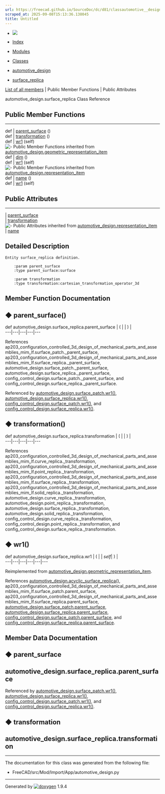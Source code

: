 ```yaml
---
url: https://freecad.github.io/SourceDoc/dc/d81/classautomotive__design_1_1surface__replica.html
scraped_at: 2025-09-08T15:13:36.138045
title: Untitled
---
```


  * [ ![](https://www.freecad.org/svg/logo-freecad.svg) ](https://freecadweb.org "FreeCAD")
  * [Index](../../index.html "Index")
  * [Modules](../../modules.html "Modules list")
  * [Classes](../../annotated.html "Annotated list")

  * [automotive_design](../../d4/ddf/namespaceautomotive__design.html)
  * [surface_replica](../../dc/d81/classautomotive__design_1_1surface__replica.html)

[List of all members](../../d4/dbc/classautomotive__design_1_1surface__replica-members.html) | Public Member Functions | Public Attributes

automotive_design.surface_replica Class Reference

##  Public Member Functions  
  
---  
def | [parent_surface](../../dc/d81/classautomotive__design_1_1surface__replica.html#a612ba50f8a3cc856c91c5c3e80fee535) ()  
def | [transformation](../../dc/d81/classautomotive__design_1_1surface__replica.html#aabedd62d16ba8afe06ddc3de4e5157ff) ()  
def | [wr1](../../dc/d81/classautomotive__design_1_1surface__replica.html#a812129187669585b95025f0018804056) (self)  
![-](../../closed.png) Public Member Functions inherited from
[automotive_design.geometric_representation_item](../../de/d5e/classautomotive__design_1_1geometric__representation__item.html)  
def | [dim](../../de/d5e/classautomotive__design_1_1geometric__representation__item.html#aef245618450610e88788dcaea46ad742) ()  
def | [wr1](../../de/d5e/classautomotive__design_1_1geometric__representation__item.html#a9677d2be5fc5c7c8ccb6819380198bbc) (self)  
![-](../../closed.png) Public Member Functions inherited from
[automotive_design.representation_item](../../d3/d20/classautomotive__design_1_1representation__item.html)  
def | [name](../../d3/d20/classautomotive__design_1_1representation__item.html#a33b5812d92aa0d107b4fd4274c17b9d9) ()  
def | [wr1](../../d3/d20/classautomotive__design_1_1representation__item.html#af350c19fc5e5763d4991494a99d979ed) (self)  
  
##  Public Attributes  
  
---  
|
[parent_surface](../../dc/d81/classautomotive__design_1_1surface__replica.html#a500c51ae7ee373a8013b71e82d46dad2)  
|
[transformation](../../dc/d81/classautomotive__design_1_1surface__replica.html#abe9d8500a49ca6f28ae192ac5fba23ed)  
![-](../../closed.png) Public Attributes inherited from
[automotive_design.representation_item](../../d3/d20/classautomotive__design_1_1representation__item.html)  
|
[name](../../d3/d20/classautomotive__design_1_1representation__item.html#a3d48fe912053adaf5f187b606fa81c87)  
  
## Detailed Description

    
    
    Entity surface_replica definition.
    
        :param parent_surface
        :type parent_surface:surface
    
        :param transformation
        :type transformation:cartesian_transformation_operator_3d

## Member Function Documentation

## ◆ parent_surface()

def automotive_design.surface_replica.parent_surface  | ( | | ) |   
---|---|---|---|---  
  
References
ap203_configuration_controlled_3d_design_of_mechanical_parts_and_assemblies_mim_lf.surface_patch._parent_surface,
ap203_configuration_controlled_3d_design_of_mechanical_parts_and_assemblies_mim_lf.surface_replica._parent_surface,
automotive_design.surface_patch._parent_surface,
automotive_design.surface_replica._parent_surface,
config_control_design.surface_patch._parent_surface, and
config_control_design.surface_replica._parent_surface.

Referenced by
[automotive_design.surface_patch.wr1()](../../d6/d5c/classautomotive__design_1_1surface__patch.html#a92d8eabe436aad643e3e71cff32af6da),
[automotive_design.surface_replica.wr1()](../../dc/d81/classautomotive__design_1_1surface__replica.html#a812129187669585b95025f0018804056),
[config_control_design.surface_patch.wr1()](../../d6/d69/classconfig__control__design_1_1surface__patch.html#a8a73245fa60e5740cf5d29f26dcf8c4d),
and
[config_control_design.surface_replica.wr1()](../../d5/d47/classconfig__control__design_1_1surface__replica.html#a1f82b4551b739b2e449d70bf30032d9b).

## ◆ transformation()

def automotive_design.surface_replica.transformation  | ( | | ) |   
---|---|---|---|---  
  
References
ap203_configuration_controlled_3d_design_of_mechanical_parts_and_assemblies_mim_lf.curve_replica._transformation,
ap203_configuration_controlled_3d_design_of_mechanical_parts_and_assemblies_mim_lf.point_replica._transformation,
ap203_configuration_controlled_3d_design_of_mechanical_parts_and_assemblies_mim_lf.surface_replica._transformation,
ap203_configuration_controlled_3d_design_of_mechanical_parts_and_assemblies_mim_lf.solid_replica._transformation,
automotive_design.curve_replica._transformation,
automotive_design.point_replica._transformation,
automotive_design.surface_replica._transformation,
automotive_design.solid_replica._transformation,
config_control_design.curve_replica._transformation,
config_control_design.point_replica._transformation, and
config_control_design.surface_replica._transformation.

## ◆ wr1()

def automotive_design.surface_replica.wr1  | ( |  | _self_| ) |   
---|---|---|---|---|---  
  
Reimplemented from
[automotive_design.geometric_representation_item](../../de/d5e/classautomotive__design_1_1geometric__representation__item.html#a9677d2be5fc5c7c8ccb6819380198bbc).

References
[automotive_design.acyclic_surface_replica()](../../d4/ddf/namespaceautomotive__design.html#ac69fefac2b054edd55e2aa93d0389f42),
ap203_configuration_controlled_3d_design_of_mechanical_parts_and_assemblies_mim_lf.surface_patch.parent_surface,
ap203_configuration_controlled_3d_design_of_mechanical_parts_and_assemblies_mim_lf.surface_replica.parent_surface,
[automotive_design.surface_patch.parent_surface](../../d6/d5c/classautomotive__design_1_1surface__patch.html#a7a7f65381c66ea5826129479e9c07f01),
[automotive_design.surface_replica.parent_surface](../../dc/d81/classautomotive__design_1_1surface__replica.html#a500c51ae7ee373a8013b71e82d46dad2),
[config_control_design.surface_patch.parent_surface](../../d6/d69/classconfig__control__design_1_1surface__patch.html#aefbf09b851a0ea38fb9dc80344003f6f),
and
[config_control_design.surface_replica.parent_surface](../../d5/d47/classconfig__control__design_1_1surface__replica.html#af73c8cb56c14ddd318a6e2794c40bf0f).

## Member Data Documentation

## ◆ parent_surface

automotive_design.surface_replica.parent_surface  
---  
  
Referenced by
[automotive_design.surface_patch.wr1()](../../d6/d5c/classautomotive__design_1_1surface__patch.html#a92d8eabe436aad643e3e71cff32af6da),
[automotive_design.surface_replica.wr1()](../../dc/d81/classautomotive__design_1_1surface__replica.html#a812129187669585b95025f0018804056),
[config_control_design.surface_patch.wr1()](../../d6/d69/classconfig__control__design_1_1surface__patch.html#a8a73245fa60e5740cf5d29f26dcf8c4d),
and
[config_control_design.surface_replica.wr1()](../../d5/d47/classconfig__control__design_1_1surface__replica.html#a1f82b4551b739b2e449d70bf30032d9b).

## ◆ transformation

automotive_design.surface_replica.transformation  
---  
  
* * *

The documentation for this class was generated from the following file:

  * FreeCAD/src/Mod/Import/App/automotive_design.py

* * *

Generated by
[![doxygen](../../doxygen.svg)](https://www.doxygen.org/index.html) 1.9.4

